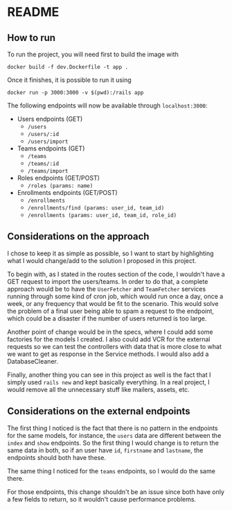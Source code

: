 # README
## How to run

To run the project, you will need first to build the image with

```
docker build -f dev.Dockerfile -t app .
```

Once it finishes, it is possible to run it using

```
docker run -p 3000:3000 -v $(pwd):/rails app
```

The following endpoints will now be available through `localhost:3000`:

* Users endpoints (GET)
    * `/users`
    * `/users/:id`
    * `/users/import`
* Teams endpoints (GET)
    * `/teams`
    * `/teams/:id`
    * `/teams/import`
* Roles endpoints (GET/POST)
    * `/roles (params: name)`
* Enrollments endpoints (GET/POST)
    * `/enrollments`
    * `/enrollments/find (params: user_id, team_id)`
    * `/enrollments (params: user_id, team_id, role_id)`

## Considerations on the approach

I chose to keep it as simple as possible, so I want to start by highlighting what I would change/add to the solution I proposed in this project.

To begin with, as I stated in the routes section of the code, I wouldn't have a GET request to import the users/teams. In order to do that, a complete approach would be to have the `UserFetcher` and `TeamFetcher` services running through some kind of cron job, which would run once a day, once a week, or any frequency that would be fit to the scenario. This would solve the problem of a final user being able to spam a request to the endpoint, which could be a disaster if the number of users returned is too large.

Another point of change would be in the specs, where I could add some factories for the models I created. I also could add VCR for the external requests so we can test the controllers with data that is more close to what we want to get as response in the Service methods. I would also add a DatabaseCleaner.

Finally, another thing you can see in this project as well is the fact that I simply used `rails new` and kept basically everything. In a real project, I would remove all the unnecessary stuff like mailers, assets, etc.

## Considerations on the external endpoints

The first thing I noticed is the fact that there is no pattern in the endpoints for the same models, for instance, the `users` data are different between the `index` and `show` endpoints. So the first thing I would change is to return the same data in both, so if an user have `id`, `firstname` and `lastname`, the endpoints should both have these.

The same thing I noticed for the `teams` endpoints, so I would do the same there.

For those endpoints, this change shouldn't be an issue since both have only a few fields to return, so it wouldn't cause performance problems.
